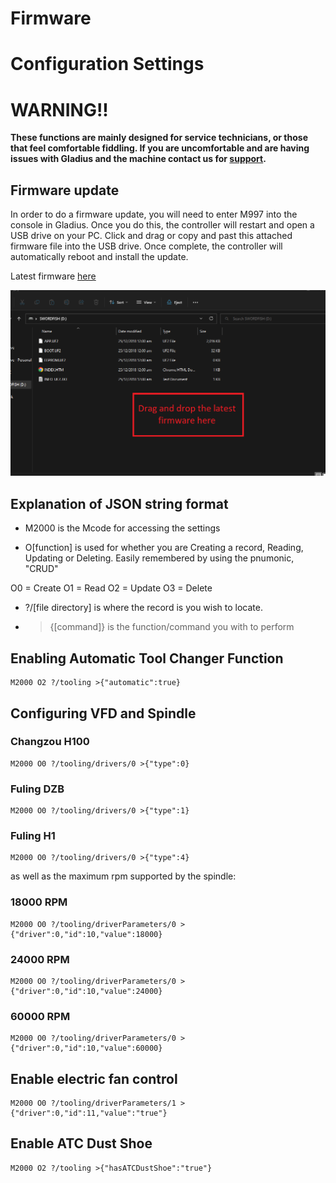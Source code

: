 # Firmware

# Configuration Settings

# WARNING!!
**These functions are mainly designed for service technicians, or those that feel comfortable fiddling. If you are uncomfortable and are having issues with Gladius and the machine contact us for [support](https://zealandia.systems/pages/support).**

## Firmware update
In order to do a firmware update, you will need to enter M997 into the console in Gladius. Once you do this, the controller will restart and open a USB drive on your PC. Click and drag or copy and past this attached firmware file into the USB drive. Once complete, the controller will automatically reboot and install the update.

Latest firmware [here](https://github.com/Zealandia-Systems/Swordfish/releases)

![image](images/Firmware.png)



## Explanation of JSON string format

*   M2000 is the Mcode for accessing the settings

*   O[function] is used for whether you are Creating a record, Reading, Updating or Deleting. Easily remembered by using the pnumonic, "CRUD"

O0 = Create
O1 = Read
O2 = Update
O3 = Delete

*   ?/[file directory]  is where the record is you wish to locate.

 *  >{[command]}  is the function/command you with to perform

## Enabling Automatic Tool Changer Function
    M2000 O2 ?/tooling >{"automatic":true}

## Configuring VFD and Spindle

### Changzou H100

    M2000 O0 ?/tooling/drivers/0 >{"type":0}

### Fuling DZB

    M2000 O0 ?/tooling/drivers/0 >{"type":1}

### Fuling H1

    M2000 O0 ?/tooling/drivers/0 >{"type":4}

as well as the maximum rpm supported by the spindle:

### 18000 RPM

    M2000 O0 ?/tooling/driverParameters/0 >{"driver":0,"id":10,"value":18000}

### 24000 RPM

    M2000 O0 ?/tooling/driverParameters/0 >{"driver":0,"id":10,"value":24000}

### 60000 RPM

    M2000 O0 ?/tooling/driverParameters/0 >{"driver":0,"id":10,"value":60000}

## Enable electric fan control

    M2000 O0 ?/tooling/driverParameters/1 >{"driver":0,"id":11,"value":"true"}

## Enable ATC Dust Shoe

    M2000 O2 ?/tooling >{"hasATCDustShoe":"true"}